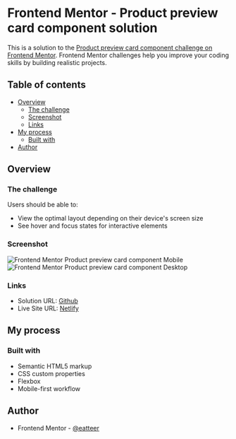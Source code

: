 # Frontend Mentor - Product preview card component solution

This is a solution to the [Product preview card component challenge on Frontend Mentor](https://www.frontendmentor.io/challenges/product-preview-card-component-GO7UmttRfa). Frontend Mentor challenges help you improve your coding skills by building realistic projects. 

## Table of contents

- [Overview](#overview)
  - [The challenge](#the-challenge)
  - [Screenshot](#screenshot)
  - [Links](#links)
- [My process](#my-process)
  - [Built with](#built-with)
- [Author](#author)

## Overview

### The challenge

Users should be able to:

- View the optimal layout depending on their device's screen size
- See hover and focus states for interactive elements

### Screenshot

![Frontend Mentor Product preview card component Mobile](https://user-images.githubusercontent.com/55556476/183980309-05a3bf59-91d3-4dfd-82c3-0c21b2eb8980.png)
![Frontend Mentor Product preview card component Desktop](https://user-images.githubusercontent.com/55556476/183980405-c49f570d-0482-4343-9d9b-61c17096d0c5.png)

### Links

- Solution URL: [Github](https://github.com/eatteer/frontend-mentor-challenges/edit/main/product-preview-card-component)
- Live Site URL: [Netlify](https://eatteer-product-preview-card.netlify.app/)

## My process

### Built with

- Semantic HTML5 markup
- CSS custom properties
- Flexbox
- Mobile-first workflow

## Author

- Frontend Mentor - [@eatteer](https://www.frontendmentor.io/profile/eatteer)

